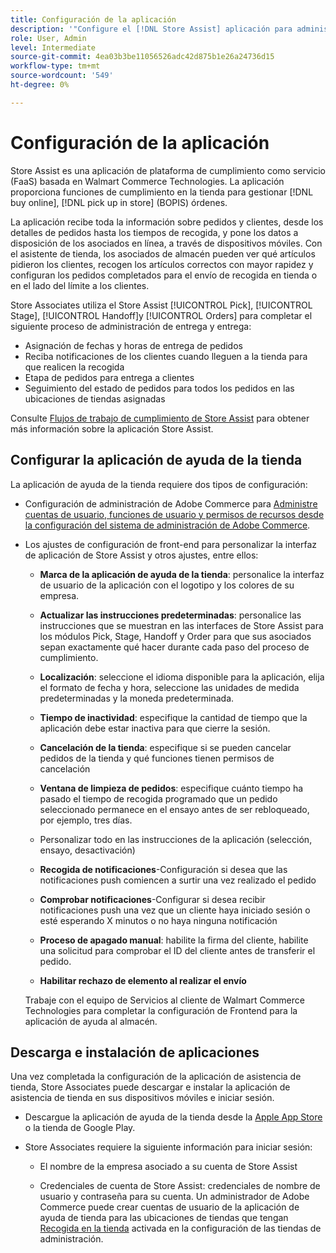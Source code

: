```yaml
---
title: Configuración de la aplicación
description: '"Configure el [!DNL Store Assist] aplicación para administrar los flujos de trabajo y procesos de cumplimiento de la tienda end-to-end para la compra en línea, realizar pedidos en la tienda". '
role: User, Admin
level: Intermediate
source-git-commit: 4ea03b3be11056526adc42d875b1e26a24736d15
workflow-type: tm+mt
source-wordcount: '549'
ht-degree: 0%

---
```


# Configuración de la aplicación

Store Assist es una aplicación de plataforma de cumplimiento como servicio (FaaS) basada en Walmart Commerce Technologies. La aplicación proporciona funciones de cumplimiento en la tienda para gestionar [!DNL buy online], [!DNL pick up in store] (BOPIS) órdenes.

La aplicación recibe toda la información sobre pedidos y clientes, desde los detalles de pedidos hasta los tiempos de recogida, y pone los datos a disposición de los asociados en línea, a través de dispositivos móviles. Con el asistente de tienda, los asociados de almacén pueden ver qué artículos pidieron los clientes, recogen los artículos correctos con mayor rapidez y configuran los pedidos completados para el envío de recogida en tienda o en el lado del límite a los clientes.

Store Associates utiliza el Store Assist [!UICONTROL Pick], [!UICONTROL Stage], [!UICONTROL Handoff]y [!UICONTROL Orders] para completar el siguiente proceso de administración de entrega y entrega:

- Asignación de fechas y horas de entrega de pedidos
- Reciba notificaciones de los clientes cuando lleguen a la tienda para que realicen la recogida
- Etapa de pedidos para entrega a clientes
- Seguimiento del estado de pedidos para todos los pedidos en las ubicaciones de tiendas asignadas

Consulte [Flujos de trabajo de cumplimiento de Store Assist](store-assist-modules.md) para obtener más información sobre la aplicación Store Assist.


## Configurar la aplicación de ayuda de la tienda

La aplicación de ayuda de la tienda requiere dos tipos de configuración:

- Configuración de administración de Adobe Commerce para [Administre cuentas de usuario, funciones de usuario y permisos de recursos desde la configuración del sistema de administración de Adobe Commerce](user-setup.md).

- Los ajustes de configuración de front-end para personalizar la interfaz de aplicación de Store Assist y otros ajustes, entre ellos:

   - **Marca de la aplicación de ayuda de la tienda**: personalice la interfaz de usuario de la aplicación con el logotipo y los colores de su empresa.

   - **Actualizar las instrucciones predeterminadas**: personalice las instrucciones que se muestran en las interfaces de Store Assist para los módulos Pick, Stage, Handoff y Order para que sus asociados sepan exactamente qué hacer durante cada paso del proceso de cumplimiento.

   - **Localización**: seleccione el idioma disponible para la aplicación, elija el formato de fecha y hora, seleccione las unidades de medida predeterminadas y la moneda predeterminada.

   - **Tiempo de inactividad**: especifique la cantidad de tiempo que la aplicación debe estar inactiva para que cierre la sesión.

   - **Cancelación de la tienda**: especifique si se pueden cancelar pedidos de la tienda y qué funciones tienen permisos de cancelación

   - **Ventana de limpieza de pedidos**: especifique cuánto tiempo ha pasado el tiempo de recogida programado que un pedido seleccionado permanece en el ensayo antes de ser rebloqueado, por ejemplo, tres días.

   - Personalizar todo en las instrucciones de la aplicación (selección, ensayo, desactivación)

   - **Recogida de notificaciones**-Configuración si desea que las notificaciones push comiencen a surtir una vez realizado el pedido

   - **Comprobar notificaciones**-Configurar si desea recibir notificaciones push una vez que un cliente haya iniciado sesión o esté esperando X minutos o no haya ninguna notificación

   - **Proceso de apagado manual**: habilite la firma del cliente, habilite una solicitud para comprobar el ID del cliente antes de transferir el pedido.

   - **Habilitar rechazo de elemento al realizar el envío**

   Trabaje con el equipo de Servicios al cliente de Walmart Commerce Technologies para completar la configuración de Frontend para la aplicación de ayuda al almacén.

## Descarga e instalación de aplicaciones

Una vez completada la configuración de la aplicación de asistencia de tienda, Store Associates puede descargar e instalar la aplicación de asistencia de tienda en sus dispositivos móviles e iniciar sesión.

- Descargue la aplicación de ayuda de la tienda desde la [Apple App Store](https://apps.apple.com/us/app/store-assist-by-walmart/id16092815390) o la tienda de Google Play.

- Store Associates requiere la siguiente información para iniciar sesión:

   - El nombre de la empresa asociado a su cuenta de Store Assist

   - Credenciales de cuenta de Store Assist: credenciales de nombre de usuario y contraseña para su cuenta.
   Un administrador de Adobe Commerce puede crear cuentas de usuario de la aplicación de ayuda de tienda para las ubicaciones de tiendas que tengan [Recogida en la tienda](merchant-store-configuration.md#pickup-location-configuration) activada en la configuración de las tiendas de administración.


